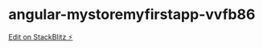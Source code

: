 # angular-mystoremyfirstapp-vvfb86

[Edit on StackBlitz ⚡️](https://stackblitz.com/edit/angular-mystoremyfirstapp-vvfb86)